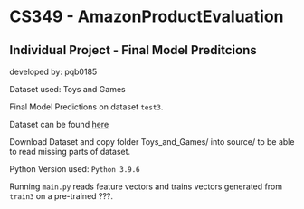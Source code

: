# CS349 - AmazonProductEvaluation
## Individual Project - Final Model Preditcions ##

developed by: pqb0185

Dataset used: Toys and Games

Final Model Predictions on dataset ```test3```.

Dataset can be found [here](https://urldefense.com/v3/__https:/drive.google.com/file/d/16lrMrD3w0bnr_rzqEC7qwF2dRv2ulybv/view?usp=share_link__;!!Dq0X2DkFhyF93HkjWTBQKhk!RDEdHaAs_Vesk88fGJJBFe2xssf3I-qSUH-KVFXN-avAS4hM8M27VyhgOQJR14yUHO7Jh56gZ6DfdcIt9qOIEb69zBLFBLwL5Qg$)

Download Dataset and copy folder Toys_and_Games/ into source/ to be able to read missing parts of dataset.

Python Version used: ```Python 3.9.6```

Running ```main.py``` reads feature vectors and trains vectors generated from ```train3``` on a pre-trained ???.